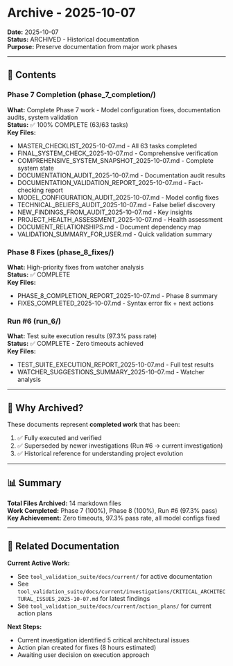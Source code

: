# Archive - 2025-10-07

**Date:** 2025-10-07  
**Status:** ARCHIVED - Historical documentation  
**Purpose:** Preserve documentation from major work phases

---

## 📁 Contents

### Phase 7 Completion (phase_7_completion/)
**What:** Complete Phase 7 work - Model configuration fixes, documentation audits, system validation  
**Status:** ✅ 100% COMPLETE (63/63 tasks)  
**Key Files:**
- MASTER_CHECKLIST_2025-10-07.md - All 63 tasks completed
- FINAL_SYSTEM_CHECK_2025-10-07.md - Comprehensive verification
- COMPREHENSIVE_SYSTEM_SNAPSHOT_2025-10-07.md - Complete system state
- DOCUMENTATION_AUDIT_2025-10-07.md - Documentation audit results
- DOCUMENTATION_VALIDATION_REPORT_2025-10-07.md - Fact-checking report
- MODEL_CONFIGURATION_AUDIT_2025-10-07.md - Model config fixes
- TECHNICAL_BELIEFS_AUDIT_2025-10-07.md - False belief discovery
- NEW_FINDINGS_FROM_AUDIT_2025-10-07.md - Key insights
- PROJECT_HEALTH_ASSESSMENT_2025-10-07.md - Health assessment
- DOCUMENT_RELATIONSHIPS.md - Document dependency map
- VALIDATION_SUMMARY_FOR_USER.md - Quick validation summary

### Phase 8 Fixes (phase_8_fixes/)
**What:** High-priority fixes from watcher analysis  
**Status:** ✅ COMPLETE  
**Key Files:**
- PHASE_8_COMPLETION_REPORT_2025-10-07.md - Phase 8 summary
- FIXES_COMPLETED_2025-10-07.md - Syntax error fix + next actions

### Run #6 (run_6/)
**What:** Test suite execution results (97.3% pass rate)  
**Status:** ✅ COMPLETE - Zero timeouts achieved  
**Key Files:**
- TEST_SUITE_EXECUTION_REPORT_2025-10-07.md - Full test results
- WATCHER_SUGGESTIONS_SUMMARY_2025-10-07.md - Watcher analysis

---

## 🎯 Why Archived?

These documents represent **completed work** that has been:
1. ✅ Fully executed and verified
2. ✅ Superseded by newer investigations (Run #6 → current investigation)
3. ✅ Historical reference for understanding project evolution

---

## 📊 Summary

**Total Files Archived:** 14 markdown files  
**Work Completed:** Phase 7 (100%), Phase 8 (100%), Run #6 (97.3% pass)  
**Key Achievement:** Zero timeouts, 97.3% pass rate, all model configs fixed

---

## 🔗 Related Documentation

**Current Active Work:**
- See `tool_validation_suite/docs/current/` for active documentation
- See `tool_validation_suite/docs/current/investigations/CRITICAL_ARCHITECTURAL_ISSUES_2025-10-07.md` for latest findings
- See `tool_validation_suite/docs/current/action_plans/` for current action plans

**Next Steps:**
- Current investigation identified 5 critical architectural issues
- Action plan created for fixes (8 hours estimated)
- Awaiting user decision on execution approach

